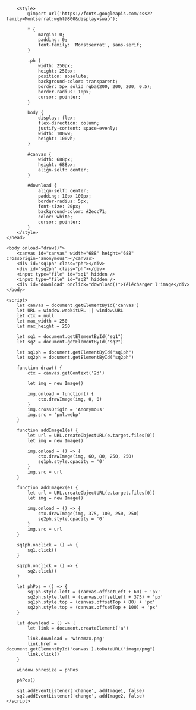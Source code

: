 <!DOCTYPE html>
<html>
    <head>
        <script data-ad-client="ca-pub-6769638584371826" async src="https://pagead2.googlesyndication.com/pagead/js/adsbygoogle.js"></script>
        <meta charset="utf-8" />
        <title>On l'encule à deux - website</title>

        <style>
            @import url('https://fonts.googleapis.com/css2?family=Montserrat:wght@800&display=swap');

            * {
                margin: 0;
                padding: 0;
                font-family: 'Monstserrat', sans-serif;
            }

            .ph {
                width: 250px;
                height: 250px;
                position: absolute;
                background-color: transparent;
                border: 5px solid rgba(200, 200, 200, 0.5);
                border-radius: 10px;
                cursor: pointer;
            }

            body {
                display: flex;
                flex-direction: column;
                justify-content: space-evenly;
                width: 100vw;
                height: 100vh;
            }

            #canvas {
                width: 688px;
                height: 688px;
                align-self: center;
            }

            #download {
                align-self: center;
                padding: 10px 100px;
                border-radius: 5px;
                font-size: 20px;
                background-color: #2ecc71;
                color: white;
                cursor: pointer;
            }
        </style>
    </head>

    <body onload="draw()">
        <canvas id="canvas" width="688" height="688" crossorigin="anonymous"></canvas>
        <div id="sq1ph" class="ph"></div>
        <div id="sq2ph" class="ph"></div>
        <input type="file" id="sq1" hidden />
        <input type="file" id="sq2" hidden />
        <div id="download" onclick="download()">Télécharger l'image</div>
    </body>

    <script>
        let canvas = document.getElementById('canvas')
        let URL = window.webkitURL || window.URL
        let ctx = null
        let max_width = 250
        let max_height = 250

        let sq1 = document.getElementById("sq1")
        let sq2 = document.getElementById("sq2")

        let sq1ph = document.getElementById("sq1ph")
        let sq2ph = document.getElementById("sq2ph")

        function draw() {
            ctx = canvas.getContext('2d')
            
            let img = new Image()

            img.onload = function() {
                ctx.drawImage(img, 0, 0)
            }
            img.crossOrigin = 'Anonymous'
            img.src = 'pnl.webp'
        }

        function addImage1(e) {
            let url = URL.createObjectURL(e.target.files[0])
            let img = new Image()

            img.onload = () => {
                ctx.drawImage(img, 60, 80, 250, 250)
                sq1ph.style.opacity = '0'
            }
            img.src = url
        }

        function addImage2(e) {
            let url = URL.createObjectURL(e.target.files[0])
            let img = new Image()

            img.onload = () => {
                ctx.drawImage(img, 375, 100, 250, 250)
                sq2ph.style.opacity = '0'
            }
            img.src = url
        }

        sq1ph.onclick = () => {
            sq1.click()
        }

        sq2ph.onclick = () => {
            sq2.click()
        }

        let phPos = () => {
            sq1ph.style.left = (canvas.offsetLeft + 60) + 'px'
            sq2ph.style.left = (canvas.offsetLeft + 375) + 'px'
            sq1ph.style.top = (canvas.offsetTop + 80) + 'px'
            sq2ph.style.top = (canvas.offsetTop + 100) + 'px'
        }

        let download = () => {
            let link = document.createElement('a')

            link.download = 'winamax.png'
            link.href = document.getElementById('canvas').toDataURL("image/png")
            link.click()
        }

        window.onresize = phPos

        phPos()

        sq1.addEventListener('change', addImage1, false)
        sq2.addEventListener('change', addImage2, false)
    </script>
</html>